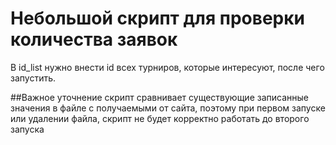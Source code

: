 # Небольшой скрипт для проверки количества заявок
В id_list нужно внести id всех турниров, которые интересуют, после чего запустить. 

##Важное уточнение 
скрипт сравнивает существующие записанные значения в файле с получаемыми от сайта, поэтому при первом запуске или удалении файла, скрипт не будет корректно работать до второго запуска
